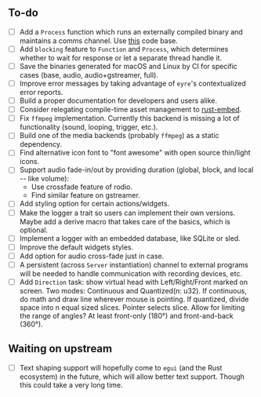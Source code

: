 ## To-do

- [ ] Add a `Process` function which runs an externally compiled binary and maintains a comms channel. Use [this](https://play.rust-lang.org/?code=%23!%5Ballow(unused)%5D%0Afn%20main()%20%7B%0Ause%20std%3A%3Aio%3A%3AWrite%3B%0Ause%20std%3A%3Aprocess%3A%3A%7BCommand%2C%20Stdio%7D%3B%0A%0Alet%20mut%20child%20%3D%20Command%3A%3Anew(%22rev%22)%0A%20%20%20%20.stdin(Stdio%3A%3Apiped())%0A%20%20%20%20.stdout(Stdio%3A%3Apiped())%0A%20%20%20%20.spawn()%0A%20%20%20%20.expect(%22Failed%20to%20spawn%20child%20process%22)%3B%0A%0Alet%20mut%20stdin%20%3D%20child.stdin.take().expect(%22Failed%20to%20open%20stdin%22)%3B%0Astd%3A%3Athread%3A%3Aspawn(move%20%7C%7C%20%7B%0A%20%20%20%20stdin.write_all(%22Hello%2C%20world!%22.as_bytes()).expect(%22Failed%20to%20write%20to%20stdin%22)%3B%0A%7D)%3B%0A%0Alet%20output%20%3D%20child.wait_with_output().expect(%22Failed%20to%20read%20stdout%22)%3B%0Aassert_eq!(String%3A%3Afrom_utf8_lossy(%26output.stdout)%2C%20%22!dlrow%20%2ColleH%22)%3B%0A%7D&edition=2021) code base.
- [ ] Add `blocking` feature to `Function` and `Process`, which determines whether to wait for response or let a separate thread handle it.
- [ ] Save the binaries generated for macOS and Linux by CI for specific cases (base, audio, audio+gstreamer, full).
- [ ] Improve error messages by taking advantage of `eyre`'s contextualized error reports.
- [ ] Build a proper documentation for developers and users alike.
- [ ] Consider relegating compile-time asset management to [rust-embed](https://github.com/pyrossh/rust-embed).
- [ ] Fix `ffmpeg` implementation. Currently this backend is missing a lot of functionality (sound, looping, trigger, etc.).
- [ ] Build one of the media backends (probably `ffmpeg`) as a static dependency.
- [ ] Find alternative icon font to "font awesome" with open source thin/light icons. 
- [ ] Support audio fade-in/out by providing duration (global, block, and local -- like volume):
    - Use crossfade feature of rodio.
    - Find similar feature on gstreamer.
- [ ] Add styling option for certain actions/widgets.
- [ ] Make the logger a trait so users can implement their own versions. Maybe add a derive macro that takes care of the basics, which is optional.
- [ ] Implement a logger with an embedded database, like SQLite or sled.
- [ ] Improve the default widgets styles.
- [ ] Add option for audio cross-fade just in case.
- [ ] A persistent (across `Server` instantiation) channel to external programs will be needed to handle communication with recording devices, etc.
- [ ] Add `Direction` task: show virtual head with Left/Right/Front marked on screen. Two modes: Continuous and Quantized(n: u32). If continuous, do math and draw line wherever mouse is pointing. If quantized, divide space into n equal sized slices. Pointer selects slice. Allow for limiting the range of angles? At least front-only (180°) and front-and-back (360°).

## Waiting on upstream

- [ ] Text shaping support will hopefully come to `egui` (and the Rust ecosystem) in the future, which will allow better text support. Though this could take a very long time.
